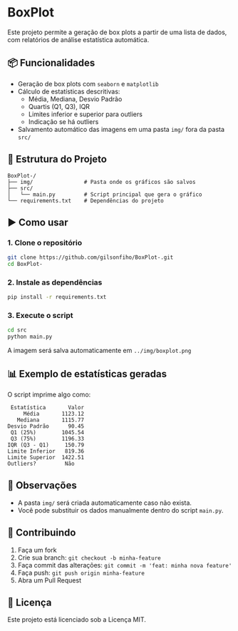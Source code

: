 # BoxPlot

Este projeto permite a geração de box plots a partir de uma lista de dados, com relatórios de análise estatística automática.

## 📦 Funcionalidades

- Geração de box plots com `seaborn` e `matplotlib`
- Cálculo de estatísticas descritivas:
  - Média, Mediana, Desvio Padrão
  - Quartis (Q1, Q3), IQR
  - Limites inferior e superior para outliers
  - Indicação se há outliers
- Salvamento automático das imagens em uma pasta `img/` fora da pasta `src/`

## 📁 Estrutura do Projeto

```
BoxPlot-/
├── img/                # Pasta onde os gráficos são salvos
├── src/
│   └── main.py         # Script principal que gera o gráfico
└── requirements.txt    # Dependências do projeto
```

## ▶️ Como usar

### 1. Clone o repositório

```bash
git clone https://github.com/gilsonfiho/BoxPlot-.git
cd BoxPlot-
```

### 2. Instale as dependências

```bash
pip install -r requirements.txt
```

### 3. Execute o script

```bash
cd src
python main.py
```

A imagem será salva automaticamente em `../img/boxplot.png`

## 📊 Exemplo de estatísticas geradas

O script imprime algo como:

```
 Estatística       Valor
     Média       1123.12
   Mediana       1115.77
Desvio Padrão      90.45
 Q1 (25%)        1045.54
 Q3 (75%)        1196.33
IQR (Q3 - Q1)     150.79
Limite Inferior   819.36
Limite Superior  1422.51
Outliers?         Não
```

## 📌 Observações

- A pasta `img/` será criada automaticamente caso não exista.
- Você pode substituir os dados manualmente dentro do script `main.py`.

## 🤝 Contribuindo

1. Faça um fork
2. Crie sua branch: `git checkout -b minha-feature`
3. Faça commit das alterações: `git commit -m 'feat: minha nova feature'`
4. Faça push: `git push origin minha-feature`
5. Abra um Pull Request

## 📝 Licença

Este projeto está licenciado sob a Licença MIT.
